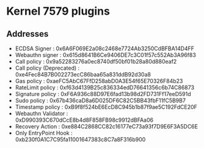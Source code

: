 # Kernel 7579 plugins

## Addresses

- ECDSA Signer : 0x6A6F069E2a08c2468e7724Ab3250CdBFBA14D4FF
- Webauthn signer : 0x615d8641B6Ce9406DE7c3C01f57c552Ab3A96f83
- Call policy : 0x9a52283276a0ec8740df50bf01b28a80d880eaf2
- Call policy (Deprecated) : 0xe4Fec84B7B002273ecC86baa65a831ddB92d30a8
- Gas policy : 0xaeFC5AbC67FfD258abD0A3E54f65E70326F84b23
- RateLimit policy : 0xf63d4139B25c836334edD76641356c6b74C86873
- Signature policy : 0xF6A936c88D97E6fad13b98d2FD731Ff17eeD591d
- Sudo policy : 0x67b436caD8a6D025DF6C82C5BB43fbF11fC5B9B7
- Timestamp policy : 0xB9f8f524bE6EcD8C945b1b87f9ae5C192FdCE20F
- Webauthn Validator : 0xD990393C670dCcE8b4d8F858FB98c9912dBFAa06
- Recovery Action : 0xe884C2868CC82c16177eC73a93f7D9E6F3A5DC6E
- Only EntryPoint Hook : 0xb230f0A1C7C95fa11001647383c8C7a8F316b900
